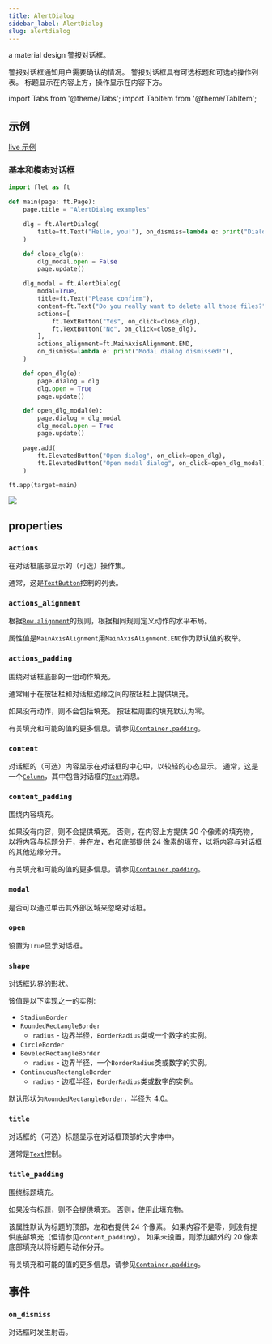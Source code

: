 ```yaml
---
title: AlertDialog
sidebar_label: AlertDialog
slug: alertdialog
---
```


a material design 警报对话框。

警报对话框通知用户需要确认的情况。 警报对话框具有可选标题和可选的操作列表。 标题显示在内容上方，操作显示在内容下方。

import Tabs from '@theme/Tabs';
import TabItem from '@theme/TabItem';

## 示例

[live 示例](https://flet-controls-gallery.fly.dev/dialogs/alertdialog)

### 基本和模态对话框

<Tabs groupId="language">
  <TabItem value="python" label="Python" default>

```python
import flet as ft

def main(page: ft.Page):
    page.title = "AlertDialog examples"

    dlg = ft.AlertDialog(
        title=ft.Text("Hello, you!"), on_dismiss=lambda e: print("Dialog dismissed!")
    )

    def close_dlg(e):
        dlg_modal.open = False
        page.update()

    dlg_modal = ft.AlertDialog(
        modal=True,
        title=ft.Text("Please confirm"),
        content=ft.Text("Do you really want to delete all those files?"),
        actions=[
            ft.TextButton("Yes", on_click=close_dlg),
            ft.TextButton("No", on_click=close_dlg),
        ],
        actions_alignment=ft.MainAxisAlignment.END,
        on_dismiss=lambda e: print("Modal dialog dismissed!"),
    )

    def open_dlg(e):
        page.dialog = dlg
        dlg.open = True
        page.update()

    def open_dlg_modal(e):
        page.dialog = dlg_modal
        dlg_modal.open = True
        page.update()

    page.add(
        ft.ElevatedButton("Open dialog", on_click=open_dlg),
        ft.ElevatedButton("Open modal dialog", on_click=open_dlg_modal),
    )

ft.app(target=main)
```

  </TabItem>
</Tabs>

<img src="/website/img/docs/controls/alertdialog/alertdialog-with-custom-content.gif" className="screenshot-50" />

## properties

### `actions`

在对话框底部显示的（可选）操作集。

通常，这是[`TextButton`](textbutton)控制的列表。

### `actions_alignment`

根据[`Row.alignment`](row#alignment)的规则，根据相同规则定义动作的水平布局。

属性值是`MainAxisAlignment`用`MainAxisAlignment.END`作为默认值的枚举。

### `actions_padding`

围绕对话框底部的一组动作填充。

通常用于在按钮栏和对话框边缘之间的按钮栏上提供填充。

如果没有动作，则不会包括填充。 按钮栏周围的填充默认为零。

有关填充和可能的值的更多信息，请参见[`Container.padding`](container#padding)。

### `content`

对话框的（可选）内容显示在对话框的中心中，以较轻的心态显示。 通常，这是一个[`Column`](column)，其中包含对话框的[`Text`](text)消息。

### `content_padding`

围绕内容填充。

如果没有内容，则不会提供填充。 否则，在内容上方提供 20 个像素的填充物，以将内容与标题分开，并在左，右和底部提供 24 像素的填充，以将内容与对话框的其他边缘分开。

有关填充和可能的值的更多信息，请参见[`Container.padding`](container#padding)。

### `modal`

是否可以通过单击其外部区域来忽略对话框。

### `open`

设置为`True`显示对话框。

### `shape`

对话框边界的形状。

该值是以下实现之一的实例:

- `StadiumBorder`
- `RoundedRectangleBorder`
  - `radius` - 边界半径，`BorderRadius`类或一个数字的实例。
- `CircleBorder`
- `BeveledRectangleBorder`
  - `radius` - 边界半径，一个`BorderRadius`类或数字的实例。
- `ContinuousRectangleBorder`
  - `radius` - 边框半径，`BorderRadius`类或数字的实例。

默认形状为`RoundedRectangleBorder`，半径为 4.0。

### `title`

对话框的（可选）标题显示在对话框顶部的大字体中。

通常是[`Text`](text)控制。

### `title_padding`

围绕标题填充。

如果没有标题，则不会提供填充。 否则，使用此填充物。

该属性默认为标题的顶部，左和右提供 24 个像素。 如果内容不是零，则没有提供底部填充（但请参见`content_padding`）。 如果未设置，则添加额外的 20 像素底部填充以将标题与动作分开。

有关填充和可能的值的更多信息，请参见[`Container.padding`](container#padding)。

## 事件

### `on_dismiss`

对话框时发生射击。

